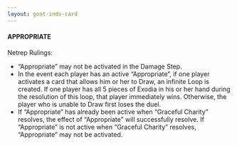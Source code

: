 ```yaml
---
layout: goat-indv-card
---
```

#### APPROPRIATE

Netrep Rulings:

*   “Appropriate” may not be activated in the Damage Step.
*   In the event each player has an active “Appropriate”, if one player activates a card that allows him or her to Draw, an infinite Loop is created. If one player has all 5 pieces of Exodia in his or her hand during the resolution of this loop, that player immediately wins. Otherwise, the player who is unable to Draw first loses the duel.
*   If “Appropriate” has already been active when “Graceful Charity” resolves, the effect of “Appropriate” will successfully resolve. If “Appropriate” is not active when “Graceful Charity” resolves, “Appropriate” may not be activated.